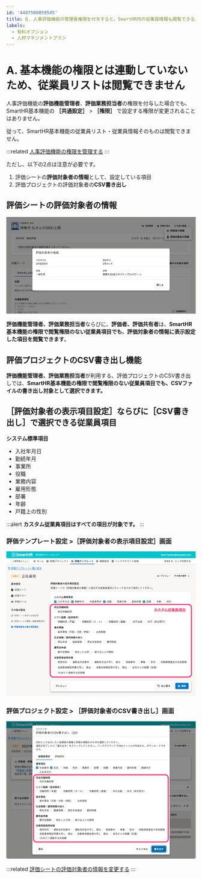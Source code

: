 ```yaml
---
id: '4407500859545'
title: Q. 人事評価機能の管理者権限を付与すると、SmartHR内の従業員情報も閲覧できるようになってしまいますか？
labels:
  - 有料オプション
  - 人材マネジメントプラン
---
```

# A. 基本機能の権限とは連動していないため、従業員リストは閲覧できません

人事評価機能の**評価機能管理者**、**評価業務担当者**の権限を付与した場合でも、SmartHR基本機能の **［共通設定］**  >  **［権限］**  で設定する権限が変更されることはありません。

従って、SmartHR基本機能の従業員リスト・従業員情報そのものは閲覧できません。

:::related
[人事評価機能の権限を管理する](https://knowledge.smarthr.jp/hc/ja/articles/4406940321049)
:::

ただし、以下の2点は注意が必要です。

1.  評価シートの**評価対象者の情報**として、設定している項目
2.  評価プロジェクトの評価対象者の**CSV書き出し**

## 評価シートの評価対象者の情報

![](./crew_sheet.png)

**評価機能管理者、評価業務担当者**ならびに、**評価者、評価共有者**は、**SmartHR基本機能の権限で閲覧権限のない従業員項目でも、**評価対象者の情報に表示設定した項目を**閲覧できます**。

## 評価プロジェクトのCSV書き出し機能

**評価機能管理者、評価業務担当者**が利用する、評価プロジェクトのCSV書き出しでは、**SmartHR基本機能の権限で閲覧権限のない従業員項目でも、CSVファイルの書き出し対象として選択できます。**

## ［評価対象者の表示項目設定］ならびに［CSV書き出し］で選択できる従業員項目

**システム標準項目**

- 入社年月日
- 勤続年月
- 事業所
- 役職
- 業務内容
- 雇用形態
- 部署
- 年齢
- 戸籍上の性別

:::alert
**カスタム従業員項目はすべての項目が対象です。**
:::

### 評価テンプレート設定 >［評価対象者の表示項目設定］画面

![](./crew_items.png)

### 評価プロジェクト設定 > ［評価対象者のCSV書き出し］画面

![](./CSV_export.png)

:::related
[評価シートの評価対象者の情報を変更する](https://knowledge.smarthr.jp/hc/ja/articles/4407502065689)
:::
